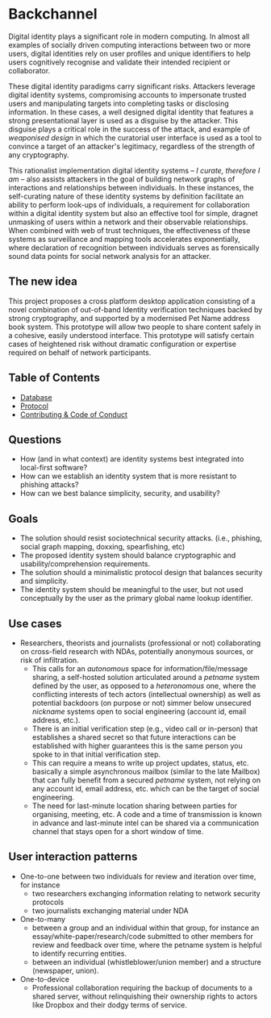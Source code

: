 # Backchannel

Digital identity plays a significant role in modern computing. In almost all examples of socially driven computing interactions between two or more users, digital identities rely on user profiles and unique identifiers to help users cognitively recognise and validate their intended recipient or collaborator. 

These digital identity paradigms carry significant risks. Attackers leverage digital identity systems, compromising accounts to impersonate trusted users and manipulating targets into completing tasks or disclosing information. In these cases, a well designed digital identity that features a strong presentational layer is used as a disguise by the attacker. This disguise plays a critical role in the success of the attack, and example of *weaponised design* in which the curatorial user interface is used as a tool to convince a target of an attacker's legitimacy, regardless of the strength of any cryptography.

This rationalist implementation digital identity systems – *I curate, therefore I am* – also assists attackers in the goal of building network graphs of interactions and relationships between individuals. In these instances, the self-curating nature of these identity systems by definition facilitate an ability to perform look-ups of individuals, a requirement for collaboration within a digital identity system but also an effective tool for simple, dragnet unmasking of users within a network and their observable relationships. When combined with web of trust techniques, the effectiveness of these systems as surveillance and mapping tools accelerates exponentially, where declaration of recognition between individuals serves as forensically sound data points for social network analysis for an attacker.

## The new idea

This project proposes a cross platform desktop application consisting of
a novel combination of out-of-band Identity verification techniques backed by
strong cryptography, and supported by a modernised Pet Name address book
system. This prototype will allow two people to share content safely in
a cohesive, easily understood interface. This prototype will satisfy certain
cases of heightened risk without dramatic configuration or expertise required
on behalf of network participants.

## Table of Contents

* [Database](database.md)
* [Protocol](protocol.md)
* [Contributing & Code of Conduct](contributing.md)

## Questions

- How (and in what context) are identity systems best integrated into local-first software?
- How can we establish an identity system that is more resistant to phishing attacks?
- How can we best balance simplicity, security, and usability?

## Goals

- The solution should resist sociotechnical security attacks. (i.e., phishing, social graph mapping, doxxing, spearfishing, etc)
- The proposed identity system should balance cryptographic and usability/comprehension requirements.
- The solution should a minimalistic protocol design that balances security and simplicity.
- The identity system should be meaningful to the user, but not used conceptually by the user as the primary global name lookup identifier.

## Use cases

- Researchers, theorists and journalists (professional or not) collaborating on cross-field research with NDAs, potentially anonymous sources, or risk of infiltration.
    - This calls for an *autonomous* space for information/file/message sharing, a self-hosted solution articulated around a *petname* system defined by the user, as opposed to a *heteronomous* one, where the conflicting interests of tech actors (intellectual ownership) as well as potential backdoors (on purpose or not) simmer below unsecured *nickname* systems open to social engineering (account id, email address, etc.).
    - There is an initial verification step (e.g., video call or in-person) that establishes a shared secret so that future interactions can be established with higher guarantees this is the same person you spoke to in that initial verification step.
    - This can require a means to write up project updates, status, etc. basically a simple asynchronous mailbox (similar to the late Mailbox) that can fully benefit from a secured *petname* system, not relying on any account id, email address, etc. which can be the target of social engineering.
    - The need for last-minute location sharing between parties for organising, meeting, etc. A code and a time of transmission is known in advance and last-minute intel can be shared via a communication channel that stays open for a short window of time.

## User interaction patterns

- One-to-one between two individuals for review and iteration over time, for instance
  - two researchers exchanging information relating to network security protocols
  - two journalists exchanging material under NDA
- One-to-many
  - between a group and an individual within that group, for instance an essay/white-paper/research/code submitted to other members for review and feedback over time, where the petname system is helpful to identify recurring entities.
  - between an individual (whistleblower/union member) and a structure (newspaper, union).
- One-to-device
  - Professional collaboration requiring the backup of documents to a shared server, without relinquishing their ownership rights to actors like Dropbox and their dodgy terms of service.
